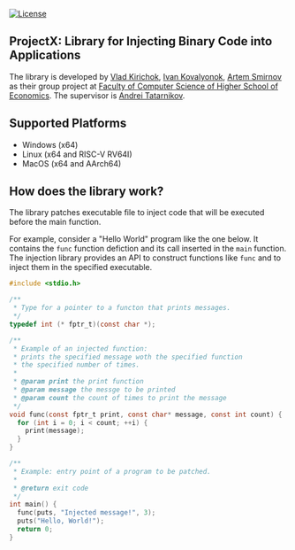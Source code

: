 [![License](https://img.shields.io/badge/license-MIT-green.svg)](LICENSE)

ProjectX: Library for Injecting Binary Code into Applications
---

The library is developed by
[Vlad Kirichok](https://github.com/vlad1kirpichok),
[Ivan Kovalyonok](https://github.com/KIvy17),
[Artem Smirnov](https://github.com/artemdsmirnov)
as their group project at
[Faculty of Computer Science of Higher School of Economics](https://cs.hse.ru/en/).
The supervisor is [Andrei Tatarnikov](https://github.com/andrewt0301).

## Supported Platforms

* Windows (x64)
* Linux (x64 and RISC-V RV64I)
* MacOS (x64 and AArch64)

## How does the library work?

The library patches executable file to inject code that will be executed before the main function.

For example, consider a "Hello World" program like the one below.
It contains the `func` function defiction and its call inserted in the `main` function. 
The injection library provides an API to construct functions like `func`
and to inject them in the specified executable.

```C
#include <stdio.h>

/**
 * Type for a pointer to a functon that prints messages.
 */
typedef int (* fptr_t)(const char *);

/**
 * Example of an injected function:
 * prints the specified message woth the specified function
 * the specified number of times.
 *
 * @param print the print function
 * @param message the messge to be printed
 * @param count the count of times to print the message
 */
void func(const fptr_t print, const char* message, const int count) {
  for (int i = 0; i < count; ++i) {
    print(message);
  }
}

/**
 * Example: entry point of a program to be patched.
 *
 * @return exit code
 */
int main() {
  func(puts, "Injected message!", 3);
  puts("Hello, World!");
  return 0;
}
```
